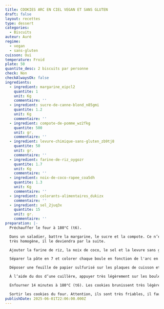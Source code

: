 ```yaml
---
title: COOKIES ARC EN CIEL VEGAN ET SANS GLUTEN
draft: false
layout: recettes
type: dessert
categories:
  - Biscuits
auteur: Auré
regime:
  - vegan
  - sans-gluten
cuisson: Oui
temperature: Froid
plate: 50
quantite_desc: 2 biscuits par personne
check: Non
checkAlwaysOk: false
ingredients:
  - ingredient: margarine_eipcl2
    quantite: 1
    unit: Kg
    commentaire: ''
  - ingredient: sucre-de-canne-blond_n85gmi
    quantite: 1.2
    unit: Kg
    commentaire: ''
  - ingredient: compote-de-pomme_wz2fkg
    quantite: 500
    unit: gr.
    commentaire: ''
  - ingredient: levure-chimique-sans-gluten_zb9tj8
    quantite: 50
    unit: gr.
    commentaire: ''
  - ingredient: farine-de-riz_oygozr
    quantite: 1.7
    unit: Kg
    commentaire: ''
  - ingredient: noix-de-coco-rapee_coa5dh
    quantite: 1.3
    unit: Kg
    commentaire: ''
  - ingredient: colorants-alimentaires_dukizx
    commentaire: ''
  - ingredient: sel_2juq3x
    quantite: 15
    unit: gr.
    commentaire: ''
preparation: |-
  Préchauffer le four à 180°C (t6).

  Dans un saladier, battre la margarine, le sucre et la compote. Ce n’est pas un soucis si le mélange n’est pas
  très homogène, il le deviendra par la suite.

  Ajouter la farine de riz, la noix de coco, le sel et la levure sans gluten à l’aide d’une spatule, les incorporer aux autres ingrédients jusqu’à obtenir une pâte homogène.

  Séparer la pâte en 7 et colorer chaque boule en fonction de l'arc en ciel!

  Déposer une feuille de papier sulfurisé sur les plaques de cuisson et former des petites boules d’environ 3 cm de diamètre. Si la pâte est trop collante, ajouter un peu de farine de riz.

  À l’aide du dos d’une cuillère, appuyer très légèrement sur les boules pour les aplatir. Les cookies doivent avoir une épaisseur d’environ 1,5 cm.

  Enfourner 14 minutes à 180°C (t6). Les cookies brunissent très légèrement.

  Sortir les cookies du four. Attention, ils sont très friables, il faut les laisser reposer quelques minutes afin qu’ils durcissent.
publishDate: 2025-06-01T22:06:00.000Z
---
```

